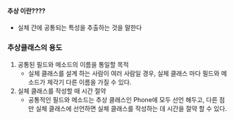 #### 추상 이란????
* 실체 간에 공통되는 특성을 추출하는 것을 말한다

### 추상클래스의 용도
1. 공통된 필드와 메소드의 이름을 통일할 목적
	* 실체 클래스를 설계 하는 사람이 여러 사람일 경우, 실체 클래스 마다 필드와 메소드가 제각기 다른 이름을 가질 수 있다.
2. 실체 클래스를 작성할 때 시간 절약
	* 공통적인 필드와 메소드는 추상 클래스인 Phone에 모두 선언 해두고, 다른 점만 실체 클래스에 선언하면 실체 클래스를 작성하는 데 시간을 절약 할 수 있다.
